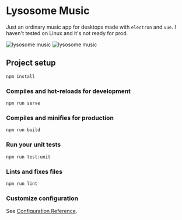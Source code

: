# Lysosome Music

Just an ordinary music app for desktops made with `electron` and `vue`. I haven't tested on Linux and it's not ready for prod.

![lysosome music](https://raw.githubusercontent.com/m-emre-yalcin/lysosome-music/main/screenshots/Screenshot%202021-11-15%20022903.jpg)
![lysosome music](https://raw.githubusercontent.com/m-emre-yalcin/lysosome-music/main/screenshots/Screenshot%202021-11-15%20023059.jpg)

## Project setup

```
npm install
```

### Compiles and hot-reloads for development

```
npm run serve
```

### Compiles and minifies for production

```
npm run build
```

### Run your unit tests

```
npm run test:unit
```

### Lints and fixes files

```
npm run lint
```

### Customize configuration

See [Configuration Reference](https://cli.vuejs.org/config/).
